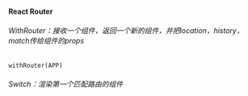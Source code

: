 #### React Router

###### WithRouter：接收一个组件，返回一个新的组件，并把location，history，match传给组件的props

```react
withRouter(APP)
```



###### Switch：渲染第一个匹配路由的组件

